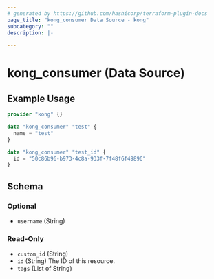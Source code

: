 ```yaml
---
# generated by https://github.com/hashicorp/terraform-plugin-docs
page_title: "kong_consumer Data Source - kong"
subcategory: ""
description: |-
  
---
```


# kong_consumer (Data Source)



## Example Usage

```terraform
provider "kong" {}

data "kong_consumer" "test" {
  name = "test"
}

data "kong_consumer" "test_id" {
  id = "50c86b96-b973-4c8a-933f-7f48f6f49896"
}
```

<!-- schema generated by tfplugindocs -->
## Schema

### Optional

- `username` (String)

### Read-Only

- `custom_id` (String)
- `id` (String) The ID of this resource.
- `tags` (List of String)
